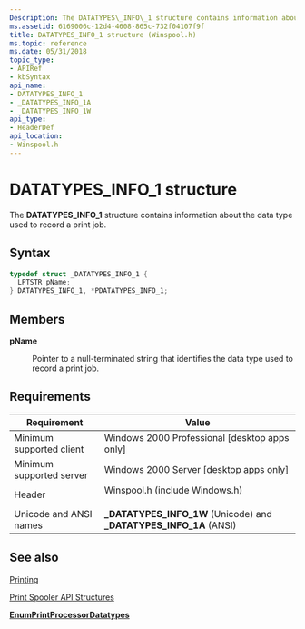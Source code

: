 ```yaml
---
Description: The DATATYPES\_INFO\_1 structure contains information about the data type used to record a print job.
ms.assetid: 6169006c-12d4-4608-865c-732f04107f9f
title: DATATYPES_INFO_1 structure (Winspool.h)
ms.topic: reference
ms.date: 05/31/2018
topic_type: 
- APIRef
- kbSyntax
api_name: 
- DATATYPES_INFO_1
- _DATATYPES_INFO_1A
- _DATATYPES_INFO_1W
api_type: 
- HeaderDef
api_location: 
- Winspool.h
---
```


# DATATYPES\_INFO\_1 structure

The **DATATYPES\_INFO\_1** structure contains information about the data type used to record a print job.

## Syntax


```C++
typedef struct _DATATYPES_INFO_1 {
  LPTSTR pName;
} DATATYPES_INFO_1, *PDATATYPES_INFO_1;
```



## Members

<dl> <dt>

**pName**
</dt> <dd>

Pointer to a null-terminated string that identifies the data type used to record a print job.

</dd> </dl>

## Requirements



| Requirement | Value |
|-------------------------------------|-----------------------------------------------------------------------------------------------------------|
| Minimum supported client<br/> | Windows 2000 Professional \[desktop apps only\]<br/>                                                |
| Minimum supported server<br/> | Windows 2000 Server \[desktop apps only\]<br/>                                                      |
| Header<br/>                   | <dl> <dt>Winspool.h (include Windows.h)</dt> </dl> |
| Unicode and ANSI names<br/>   | **\_DATATYPES\_INFO\_1W** (Unicode) and **\_DATATYPES\_INFO\_1A** (ANSI)<br/>                       |



## See also

<dl> <dt>

[Printing](printdocs-printing.md)
</dt> <dt>

[Print Spooler API Structures](printing-and-print-spooler-structures.md)
</dt> <dt>

[**EnumPrintProcessorDatatypes**](enumprintprocessordatatypes.md)
</dt> </dl>

 

 




